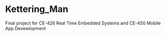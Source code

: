 # Kettering_Man
Final project for CE-426 Real Time Embedded Systems and CE-450 Mobile App Devewlopment
